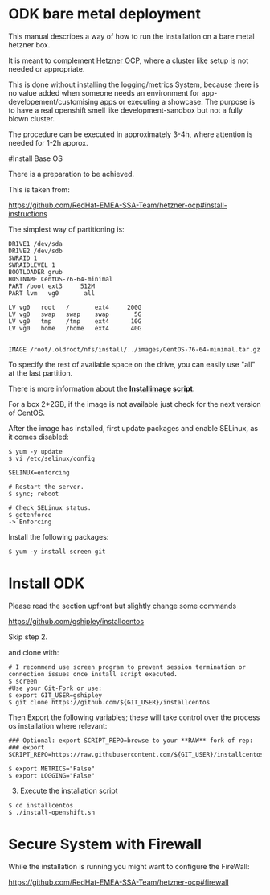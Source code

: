 
# ODK bare metal deployment

This  manual describes a way of how to run the installation on a bare metal hetzner box.

It is meant to complement [Hetzner OCP](https://github.com/RedHat-EMEA-SSA-Team/hetzner-ocp), where a cluster like setup is not needed or appropriate.

This is done without installing the logging/metrics System, because there is no value added when someone needs an environment for app-developement/customising apps or executing a showcase.
The purpose is to have a real openshift smell like development-sandbox but not a fully blown cluster.

The procedure can be executed in approximately 3-4h, where attention is needed for 1-2h approx.


#Install Base OS

There is a preparation to be achieved.

This is taken from:

https://github.com/RedHat-EMEA-SSA-Team/hetzner-ocp#install-instructions

The simplest way of partitioning is:
```
DRIVE1 /dev/sda
DRIVE2 /dev/sdb
SWRAID 1
SWRAIDLEVEL 1
BOOTLOADER grub
HOSTNAME CentOS-76-64-minimal
PART /boot ext3     512M
PART lvm   vg0       all

LV vg0   root   /       ext4     200G
LV vg0   swap   swap    swap       5G
LV vg0   tmp    /tmp    ext4      10G
LV vg0   home   /home   ext4      40G


IMAGE /root/.oldroot/nfs/install/../images/CentOS-76-64-minimal.tar.gz
```

To specify the rest of available space on the drive, you can easily use "all" at the last partition.

There is more information about the [**Installimage script**](https://wiki.hetzner.de/index.php/Installimage/en).

For a box 2*2GB, if the image is not available just check for the next version of CentOS.

After the image has installed, first update packages and enable SELinux, as it comes disabled:

```
$ yum -y update
$ vi /etc/selinux/config

SELINUX=enforcing

# Restart the server.
$ sync; reboot

# Check SELinux status.
$ getenforce
-> Enforcing
```

Install the following packages:

```
$ yum -y install screen git
```

# Install ODK


Please read the section upfront but slightly change some commands

https://github.com/gshipley/installcentos

Skip step 2.

and clone with:

```
# I recommend use screen program to prevent session termination or connection issues once install script executed.
$ screen
#Use your Git-Fork or use:
$ export GIT_USER=gshipley
$ git clone https://github.com/${GIT_USER}/installcentos
```
Then Export the following variables; these will take control over the
process os installation where relevant:

```
### Optional: export SCRIPT_REPO=browse to your **RAW** fork of rep:
### export SCRIPT_REPO=https://raw.githubusercontent.com/${GIT_USER}/installcentos/master

$ export METRICS="False"
$ export LOGGING="False"

```

3. Execute the installation script

```
$ cd installcentos
$ ./install-openshift.sh
```

# Secure System with Firewall

While the installation is running you might want to configure the FireWall:

https://github.com/RedHat-EMEA-SSA-Team/hetzner-ocp#firewall

